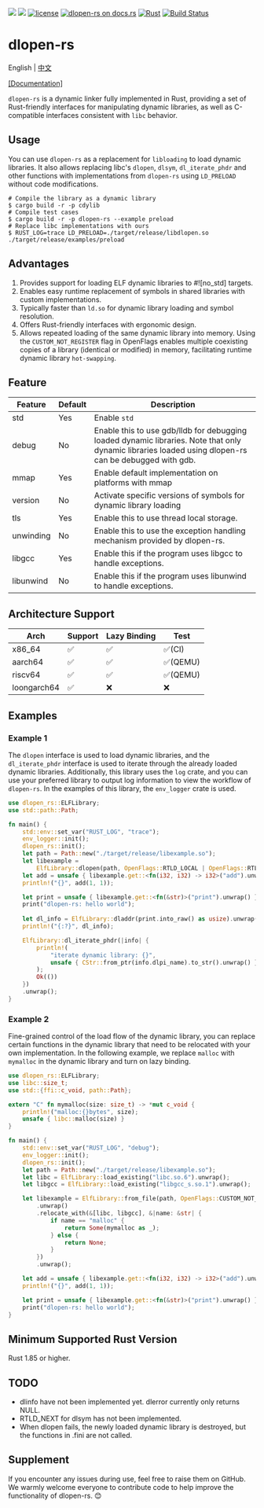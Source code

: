 [![](https://img.shields.io/crates/v/dlopen-rs.svg)](https://crates.io/crates/dlopen-rs)
[![](https://img.shields.io/crates/d/dlopen-rs.svg)](https://crates.io/crates/dlopen-rs)
[![license](https://img.shields.io/crates/l/dlopen-rs.svg)](https://crates.io/crates/dlopen-rs)
[![dlopen-rs on docs.rs](https://docs.rs/dlopen-rs/badge.svg)](https://docs.rs/dlopen-rs)
[![Rust](https://img.shields.io/badge/rust-1.85.0%2B-blue.svg?maxAge=3600)](https://github.com/weizhiao/dlopen_rs)
[![Build Status](https://github.com/weizhiao/dlopen-rs/actions/workflows/rust.yml/badge.svg)](https://github.com/weizhiao/dlopen-rs/actions)
# dlopen-rs

English | [中文](README-zh_cn.md)  

[[Documentation]](https://docs.rs/dlopen-rs/)

`dlopen-rs` is a dynamic linker fully implemented in Rust, providing a set of Rust-friendly interfaces for manipulating dynamic libraries, as well as C-compatible interfaces consistent with `libc` behavior.

## Usage
You can use `dlopen-rs` as a replacement for `libloading` to load dynamic libraries. It also allows replacing libc's `dlopen`, `dlsym`, `dl_iterate_phdr` and other functions with implementations from `dlopen-rs` using `LD_PRELOAD` without code modifications.
```shell
# Compile the library as a dynamic library
$ cargo build -r -p cdylib
# Compile test cases
$ cargo build -r -p dlopen-rs --example preload
# Replace libc implementations with ours
$ RUST_LOG=trace LD_PRELOAD=./target/release/libdlopen.so ./target/release/examples/preload
```

## Advantages
1. Provides support for loading ELF dynamic libraries to #![no_std] targets.
2. Enables easy runtime replacement of symbols in shared libraries with custom implementations.
3. Typically faster than `ld.so` for dynamic library loading and symbol resolution.
4. Offers Rust-friendly interfaces with ergonomic design.
5. Allows repeated loading of the same dynamic library into memory. Using the `CUSTOM_NOT_REGISTER` flag in OpenFlags enables multiple coexisting copies of a library (identical or modified) in memory, facilitating runtime dynamic library `hot-swapping`.

## Feature
| Feature   | Default | Description                                                                                                                                           |
| --------- | ------- | ----------------------------------------------------------------------------------------------------------------------------------------------------- |
| std       | Yes     | Enable `std`                                                                                                                                          |
| debug     | No      | Enable this to use gdb/lldb for debugging loaded dynamic libraries. Note that only dynamic libraries loaded using dlopen-rs can be debugged with gdb. |
| mmap      | Yes     | Enable default implementation on platforms with mmap                                                                                                  |  |
| version   | No      | Activate specific versions of symbols for dynamic library loading                                                                                     |
| tls       | Yes     | Enable this to use thread local storage.                                                                                                              |  |
| unwinding | No      | Enable this to use the exception handling mechanism provided by dlopen-rs.                                                                            |
| libgcc    | Yes     | Enable this if the program uses libgcc to handle exceptions.                                                                                          |
| libunwind | No      | Enable this if the program uses libunwind to handle exceptions.                                                                                       |

## Architecture Support

| Arch        | Support | Lazy Binding | Test    |
| ----------- | ------- | ------------ | ------- |
| x86_64      | ✅       | ✅            | ✅(CI)   |
| aarch64     | ✅       | ✅            | ✅(QEMU) |
| riscv64     | ✅       | ✅            | ✅(QEMU) |
| loongarch64 | ✅       | ❌            | ❌       |

## Examples

### Example 1
The `dlopen` interface is used to load dynamic libraries, and the `dl_iterate_phdr` interface is used to iterate through the already loaded dynamic libraries. Additionally, this library uses the `log` crate, and you can use your preferred library to output log information to view the workflow of `dlopen-rs`. In the examples of this library, the `env_logger` crate is used.
```rust
use dlopen_rs::ELFLibrary;
use std::path::Path;

fn main() {
    std::env::set_var("RUST_LOG", "trace");
    env_logger::init();
    dlopen_rs::init();
    let path = Path::new("./target/release/libexample.so");
    let libexample =
        ElfLibrary::dlopen(path, OpenFlags::RTLD_LOCAL | OpenFlags::RTLD_LAZY).unwrap();
    let add = unsafe { libexample.get::<fn(i32, i32) -> i32>("add").unwrap() };
    println!("{}", add(1, 1));

    let print = unsafe { libexample.get::<fn(&str)>("print").unwrap() };
    print("dlopen-rs: hello world");
	
	let dl_info = ElfLibrary::dladdr(print.into_raw() as usize).unwrap();
    println!("{:?}", dl_info);

    ElfLibrary::dl_iterate_phdr(|info| {
        println!(
            "iterate dynamic library: {}",
            unsafe { CStr::from_ptr(info.dlpi_name).to_str().unwrap() }
        );
        Ok(())
    })
    .unwrap();
}
```

### Example 2
Fine-grained control of the load flow of the dynamic library, you can replace certain functions in the dynamic library that need to be relocated with your own implementation. In the following example, we replace `malloc` with `mymalloc` in the dynamic library and turn on lazy binding.
```rust
use dlopen_rs::ELFLibrary;
use libc::size_t;
use std::{ffi::c_void, path::Path};

extern "C" fn mymalloc(size: size_t) -> *mut c_void {
    println!("malloc:{}bytes", size);
    unsafe { libc::malloc(size) }
}

fn main() {
    std::env::set_var("RUST_LOG", "debug");
    env_logger::init();
    dlopen_rs::init();
    let path = Path::new("./target/release/libexample.so");
    let libc = ElfLibrary::load_existing("libc.so.6").unwrap();
    let libgcc = ElfLibrary::load_existing("libgcc_s.so.1").unwrap();

    let libexample = ElfLibrary::from_file(path, OpenFlags::CUSTOM_NOT_REGISTER)
        .unwrap()
        .relocate_with(&[libc, libgcc], &|name: &str| {
            if name == "malloc" {
                return Some(mymalloc as _);
            } else {
                return None;
            }
        })
        .unwrap();

    let add = unsafe { libexample.get::<fn(i32, i32) -> i32>("add").unwrap() };
    println!("{}", add(1, 1));

    let print = unsafe { libexample.get::<fn(&str)>("print").unwrap() };
    print("dlopen-rs: hello world");
}
```

## Minimum Supported Rust Version
Rust 1.85 or higher.

## TODO
* dlinfo have not been implemented yet. dlerror currently only returns NULL.  
* RTLD_NEXT for dlsym has not been implemented.
* When dlopen fails, the newly loaded dynamic library is destroyed, but the functions in .fini are not called.

## Supplement
If you encounter any issues during use, feel free to raise them on GitHub. We warmly welcome everyone to contribute code to help improve the functionality of dlopen-rs. 😊
